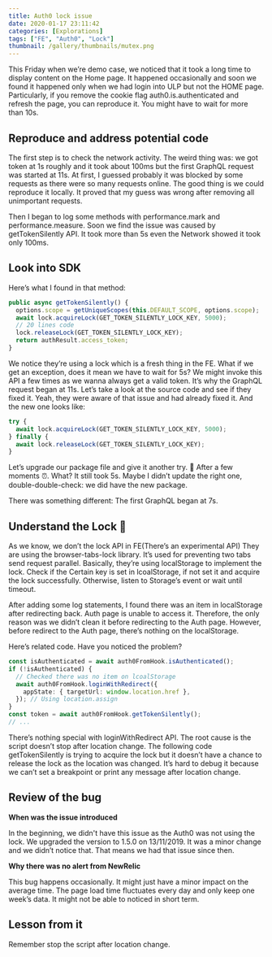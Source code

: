 ```yaml
---
title: Auth0 lock issue
date: 2020-01-17 23:11:42
categories: [Explorations]
tags: ["FE", "Auth0", "Lock"]
thumbnail: /gallery/thumbnails/mutex.png
---
```


This Friday when we’re demo case, we noticed that it took a long time to display content on the Home page.  It happened occasionally and soon we found it happened only when we had login into ULP but not the HOME page.  Particularly, if you remove the cookie flag auth0.is.authenticated and refresh the page, you can reproduce it. You might have to wait for more than 10s.

<!-- more -->

## Reproduce and address potential code
The first step is to check the network activity.  The weird thing was: we got token at 1s roughly and it took about 100ms but the first GraphQL request was started at 11s.  At first, I guessed probably it was blocked by some requests as there were so many requests online. The good thing is we could reproduce it locally. It proved that my guess was wrong after removing all unimportant requests. 

Then I began to log some methods with performance.mark and performance.measure. Soon we find the issue was caused by getTokenSilently API. It took more than 5s even the Network showed it took only 100ms. 


## Look into SDK 
Here’s what I found in that method:

```ts
public async getTokenSilently() {
  options.scope = getUniqueScopes(this.DEFAULT_SCOPE, options.scope);
  await lock.acquireLock(GET_TOKEN_SILENTLY_LOCK_KEY, 5000);
  // 20 lines code
  lock.releaseLock(GET_TOKEN_SILENTLY_LOCK_KEY);
  return authResult.access_token;
}
```

We notice they’re using a lock which is a fresh thing in the FE.  What if we get an exception, does it mean we have to wait for 5s? We might invoke this API a few times as we wanna always get a valid token.  It’s why the GraphQL request began at 11s. Let’s take a look at the source code and see if they fixed it.  Yeah, they were aware of that issue and had already fixed it.   And the new one looks like: 

```ts
try {
  await lock.acquireLock(GET_TOKEN_SILENTLY_LOCK_KEY, 5000);
} finally {
  await lock.releaseLock(GET_TOKEN_SILENTLY_LOCK_KEY);
}
```

Let’s upgrade our package file and give it another try. 🎉
After a few moments ⏰. What? It still took 5s. Maybe I didn’t update the right one, double-double-check: we did have the new package. 

There was something different:  The first GraphQL began at 7s. 


## Understand the Lock 🔐
As we know, we don’t the lock API in FE(There’s an experimental API) They are using the browser-tabs-lock library.  It’s used for preventing two tabs send request parallel.  Basically, they’re using localStorage to implement the lock. Check if the Certain key is set in lcoalStorage, if not set it and acquire the lock successfully. Otherwise, listen to Storage’s event or wait until timeout.

After adding some log statements, I found there was an item in localStorage after redirecting back.  Auth page is unable to access it. Therefore, the only reason was we didn’t clean it before redirecting to the Auth page.  However, before redirect to the Auth page, there’s nothing on the localStorage.  

Here’s related code. Have you noticed the problem?

```ts
const isAuthenticated = await auth0FromHook.isAuthenticated();
if (!isAuthenticated) {
  // Checked there was no item on lcoalStorage
  await auth0FromHook.loginWithRedirect({
    appState: { targetUrl: window.location.href },
  }); // Using location.assign
}
const token = await auth0FromHook.getTokenSilently();
// ... 
```

There’s nothing special with loginWithRedirect API.  The root cause is the script doesn’t stop after location change. The following code getTokenSilently is trying to acquire the lock but it doesn’t have a chance to release the lock as the location was changed. It’s hard to debug it because we can’t set a breakpoint or print any message after location change. 


## Review of the bug
**When was the issue introduced**

In the beginning,  we didn't have this issue as the Auth0 was not using the lock. We upgraded the version to 1.5.0 on 13/11/2019.  It was a minor change and we didn’t notice that. That means we had that issue since then. 

**Why there was no alert from NewRelic**

This bug happens occasionally. It might just have a minor impact on the average time. The page load time fluctuates every day and only keep one week’s data.  It might not be able to noticed in short term.


## Lesson from it
Remember stop the script after location change.
